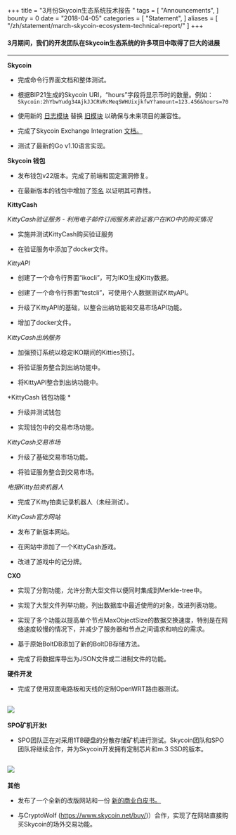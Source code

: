 +++
title = "3月份Skycoin生态系统技术报告  "
tags = [ "Announcements", ]
bounty = 0
date = "2018-04-05"
categories = [ "Statement", ]
aliases = [
	"/zh/statement/march-skycoin-ecosystem-technical-report/"
]
+++

#### 3月期间，我们的开发团队在Skycoin生态系统的许多项目中取得了巨大的进展
---

**Skycoin**

-   完成命令行界面文档和整体测试。

-   根据BIP21生成的Skycoin URI，“hours”字段将显示币时的数量。例如：`Skycoin:2hYbwYudg34AjkJJCRVRcMeqSWHUixjkfwY?amount=123.456&hours=70`

-   使用新的 [日志模块](https://github.com/sirupsen/logrus) 替换 [旧模块](https://github.com/op/go-logging) 以确保与未来项目的兼容性。

-   完成了Skycoin Exchange Integration [文档。](http://github.com/skycoin/skycoin/blob/develop/INTEGRATION.md)

-   测试了最新的Go v1.10语言实现。

**Skycoin  钱包**

-   发布钱包v22版本。完成了前端和固定漏洞修复。

-   在最新版本的钱包中增加了[签名](http://github.com/skycoin/skycoin#release-signing) 以证明其可靠性。


**KittyCash**

*KittyCash验证服务 - 利用电子邮件订阅服务来验证客户在IKO中的购买情况*

-   实施并测试KittyCash购买验证服务

-   在验证服务中添加了docker文件。

*KittyAPI*
-   创建了一个命令行界面“ikocli”，可为IKO生成Kitty数据。

-  创建了一个命令行界面“testcli”，可使用个人数据测试KittyAPI。

-  升级了KittyAPI的基础，以整合出纳功能和交易市场API功能。

-   增加了docker文件。


*KittyCash出纳服务*

-   加强预订系统以稳定IKO期间的Kitties预订。

-   将验证服务整合到出纳功能中。

-   将KittyAPI整合到出纳功能中。


*KittyCash 钱包功能 *

-   升级并测试钱包

-   实现钱包中的交易市场功能。


*KittyCash交易市场*

-   升级了基础交易市场功能。

-   将验证服务整合到交易市场。


*电报Kitty拍卖机器人*

-  完成了Kitty拍卖记录机器人（未经测试）。

*KittyCash官方网站*


-   发布了新版本网站。

-   在网站中添加了一个KittyCash游戏。

-   改进了游戏中的记分牌。

**CXO**

-   实现了分割功能，允许分割大型文件以便同时集成到Merkle-tree中。

-   实现了大型文件列举功能，列出数据库中最近使用的对象，改进列表功能。

-   实现了多个功能以提高单个节点MaxObjectSize的数据交换速度，特别是在网络速度较慢的情况下，并减少了服务器和节点之间请求和响应的需求。

-   基于原始BoltDB添加了新的BoltDB存储方法。

-   完成了将数据库导出为JSON文件或二进制文件的功能。



**硬件开发**

-   完成了使用双面电路板和天线的定制OpenWRT路由器测试。

   ![](/img/tech-report-8.png)
---

**SPO矿机开发t**

-   SPO团队正在对采用1TB硬盘的分散存储矿机进行测试。Skycoin团队和SPO团队将继续合作，并为Skycoin开发拥有定制芯片和m.3 SSD的版本。

   ![](/img/tech-report-9.png)
---

**其他**

-  发布了一个全新的改版网站和一份 [新的商业白皮书。](https://www.skycoin.net/skycoin_whitepaper.pdf)

-   与CryptoWolf (<https://www.skycoin.net/buy/>)）合作，实现了在网站直接购买Skycoin的场外交易功能。
